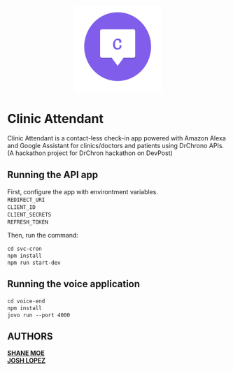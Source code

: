 <p align="center">
    <img src="./assets/clinic-attendant-icon-round.png" width="200" hieght="300">
</p>

# Clinic Attendant

Clinic Attendant is a contact-less check-in app powered with Amazon Alexa and Google Assistant for clinics/doctors and patients using DrChrono APIs.
(A hackathon project for DrChron hackathon on DevPost)

## Running the API app

First, configure the app with environtment variables.  
`REDIRECT_URI`  
`CLIENT_ID`  
`CLIENT_SECRETS`  
`REFRESH_TOKEN`

Then, run the command:  

```
cd svc-cron  
npm install  
npm run start-dev
```


## Running the voice application 

```
cd voice-end
npm install
jovo run --port 4000
```


## AUTHORS

**[SHANE MOE](https://github.com/ssoemoe)**  
**[JOSH LOPEZ](https://github.com/sinapples)**
